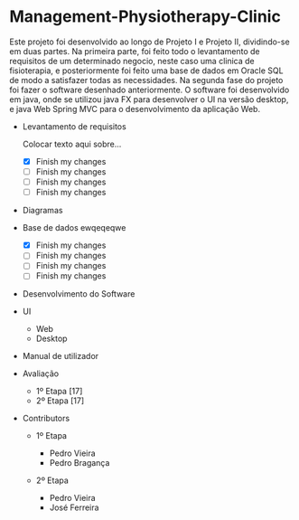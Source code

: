 # Management-Physiotherapy-Clinic

  Este projeto foi desenvolvido ao longo de Projeto I e Projeto II, dividindo-se em duas partes. 
  Na primeira parte, foi feito todo o levantamento de requisitos de um determinado negocio, neste caso uma clinica de fisioterapia, e posteriormente foi feito uma base de dados em Oracle SQL de modo a satisfazer todas as necessidades. 
  Na segunda fase do projeto foi fazer o software desenhado anteriormente. O software foi desenvolvido em java, onde se utilizou java FX para desenvolver o UI na versão desktop, e java Web Spring MVC para o desenvolvimento da aplicação Web.

  - Levantamento de requisitos

    Colocar texto aqui  sobre...

    - [x] Finish my changes
    - [ ] Finish my changes
    - [ ] Finish my changes
    - [ ] Finish my changes

  - Diagramas

  - Base de dados
    ewqeqeqwe

    - [x] Finish my changes
    - [ ] Finish my changes
    - [ ] Finish my changes
    - [ ] Finish my changes

  - Desenvolvimento do Software


  - UI
    - Web
    - Desktop

  - Manual de utilizador

- Avaliação 
  - 1º Etapa [17]
  - 2º Etapa [17]

- Contributors
  - 1º Etapa
  
    - Pedro Vieira
    - Pedro Bragança
    
  - 2º Etapa
  
    - Pedro Vieira
    - José Ferreira
  

